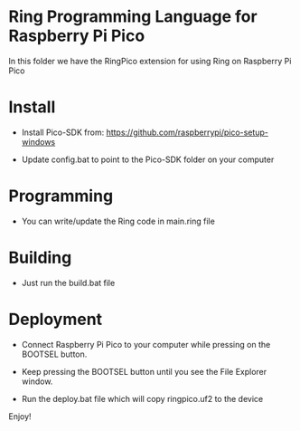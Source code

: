 Ring Programming Language for Raspberry Pi Pico
===============================================

In this folder we have the RingPico extension for using Ring on Raspberry Pi Pico

Install
=======

* Install Pico-SDK from: https://github.com/raspberrypi/pico-setup-windows

* Update config.bat to point to the Pico-SDK folder on your computer

Programming
===========

* You can write/update the Ring code in main.ring file

Building
========

* Just run the build.bat file 

Deployment
==========

* Connect Raspberry Pi Pico to your computer while pressing on the BOOTSEL button.

* Keep pressing the BOOTSEL button until you see the File Explorer window.

* Run the deploy.bat file which will copy ringpico.uf2 to the device

Enjoy! 